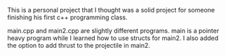 This is a personal project that I thought was a solid project for someone finishing his first c++ programming class.

main.cpp and main2.cpp are slightly different programs. main is a pointer heavy program while I learned how to use structs for main2. I also added the option to add thrust to the projectile in main2.
